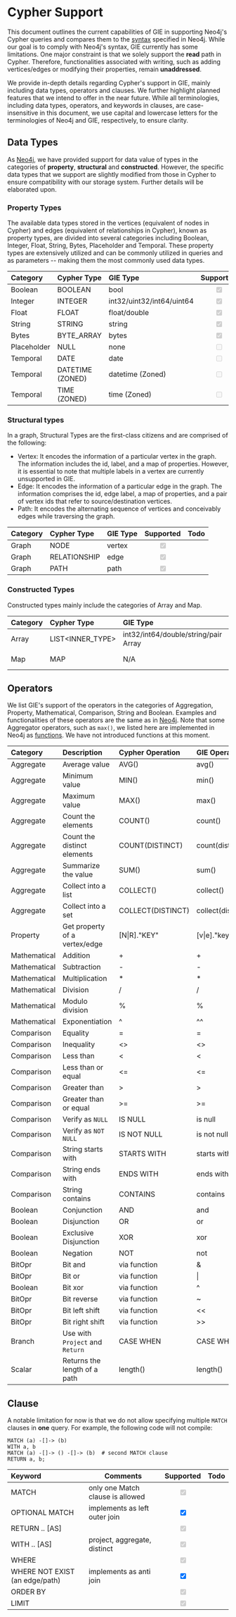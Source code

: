 # Cypher Support
This document outlines the current capabilities of GIE in supporting Neo4j's Cypher queries and
compares them to the [syntax](https://neo4j.com/docs/cypher-manual/current/syntax/) specified in Neo4j.
While our goal is to comply with Neo4j's syntax, GIE currently has some limitations.
One major constraint is that we solely support the **read** path in Cypher.
Therefore, functionalities associated with writing, such as adding vertices/edges or modifying their properties, remain **unaddressed**.

We provide in-depth details regarding Cypher's support in GIE, mainly including data types, operators and clauses.
We further highlight planned features that we intend to offer in the near future.
While all terminologies, including data types, operators, and keywords in clauses, are case-insensitive in this document, we use capital and lowercase letters for the terminologies of Neo4j and GIE, respectively, to ensure clarity.

## Data Types
As [Neo4j](https://neo4j.com/docs/cypher-manual/current/values-and-types), we have provided support for
data value of types in the categories of **property**, **structural** and **constructed**.
However, the specific data types that we support are slightly modified from those in Cypher to ensure compatibility with our storage system. Further details will be elaborated upon.

### Property Types
The available data types stored in the vertices (equivalent of nodes in Cypher) and edges (equivalent of relationships in Cypher), known as property types, are divided into several categories including Boolean, Integer, Float, String, Bytes, Placeholder and Temporal. These property types are extensively utilized and can be commonly utilized in queries and as parameters -- making them the most commonly used data types.

| Category  | Cypher Type | GIE Type  | Supported  |  Todo  |
|:---|:---|:---|:---:|:---|
| Boolean  | BOOLEAN  | bool |  <input type="checkbox" disabled checked /> |   |
| Integer  | INTEGER | int32/uint32/int64/uint64 | <input type="checkbox" disabled checked /> |   |
| Float  | FLOAT | float/double |  <input type="checkbox" disabled checked />  |   |
| String | STRING | string | <input type="checkbox" disabled checked />  |    |
| Bytes| BYTE_ARRAY | bytes | <input type="checkbox" disabled checked />  |   |
| Placeholder | NULL | none |  <input type="checkbox" disabled  />  |   Planned  |
| Temporal | DATE | date | <input type="checkbox" disabled  />  |  Planned  |
| Temporal | DATETIME (ZONED) | datetime (Zoned) | <input type="checkbox" disabled  />  | Planned    |
| Temporal | TIME (ZONED) | time (Zoned) | <input type="checkbox" disabled  />  | Planned  |

### Structural types
In a graph, Structural Types are the first-class citizens and are comprised of the following:
- Vertex: It encodes the information of a particular vertex in the graph. The information includes the id, label, and a map of properties. However, it is essential to note that multiple labels in a vertex are currently unsupported in GIE.
- Edge: It encodes the information of a particular edge in the graph. The information comprises the id, edge label, a map of properties, and a pair of vertex ids that refer to source/destination vertices.
- Path: It encodes the alternating sequence of vertices and conceivably edges while traversing the graph.

|Category | Cypher Type | GIE Type | Supported  |  Todo  |
|:---|:---|:---|:---:|:---|
|Graph | NODE   | vertex  |  <input type="checkbox" disabled checked /> |   |
|Graph | RELATIONSHIP  | edge  |  <input type="checkbox" disabled checked /> |   |
|Graph | PATH  | path  |  <input type="checkbox" disabled checked /> |   |

### Constructed Types
Constructed types mainly include the categories of Array and Map.

| Category  | Cypher Type | GIE Type  | Supported  |  Todo  |
|:---|:---|:---|:---:|:---|
| Array | LIST<INNER_TYPE> | int32/int64/double/string/pair Array |  <input type="checkbox" disabled checked /> |   |
| Map  | MAP  | N/A |  <input type="checkbox" disabled  />| only used in Vertex/Edge  |

## Operators
We list GIE's support of the operators in the categories of Aggregation, Property, Mathematical,
Comparison, String and Boolean. Examples and functionalities of these operators are the same
as in [Neo4j](https://neo4j.com/docs/cypher-manual/current/syntax/operators/).
Note that some Aggregator operators, such as `max()`, we listed here are implemented in Neo4j as
[functions](https://neo4j.com/docs/cypher-manual/current/functions/). We have not introduced functions at this moment.


| Category  | Description | Cypher Operation | GIE Operation | Supported  |  Todo  |
|:---|:----|:---|:----|:---:|:---|
| Aggregate | Average value |  AVG() | avg()  |  <input type="checkbox" disabled checked /> |   |
| Aggregate | Minimum value | MIN() | min()  |  <input type="checkbox" disabled checked /> |   |
| Aggregate | Maximum value |MAX() | max()  |  <input type="checkbox" disabled checked /> |   |
| Aggregate | Count the elements |COUNT() | count()  |  <input type="checkbox" disabled checked /> |   |
| Aggregate | Count the distinct elements | COUNT(DISTINCT) | count(distinct)  |  <input type="checkbox" disabled checked /> |   |
| Aggregate | Summarize the value | SUM()  | sum() |  <input type="checkbox" disabled checked /> |   |
| Aggregate | Collect into a list | COLLECT()  | collect() |  <input type="checkbox" disabled checked /> |   |
| Aggregate | Collect into a set | COLLECT(DISTINCT)  | collect(distinct) | <input type="checkbox" disabled checked /> |   |
| Property | Get property of a vertex/edge | [N\|R]."KEY"  | [v\|e]."key" | <input type="checkbox" disabled checked /> |   |
| Mathematical | Addition |  + |  + | <input type="checkbox" disabled checked /> |  |
| Mathematical | Subtraction |  - |  - | <input type="checkbox" disabled checked /> |  |
| Mathematical  | Multiplication | * | * | <input type="checkbox" disabled checked /> |  |
| Mathematical  | Division  | /  | / | <input type="checkbox" disabled checked /> |  |
| Mathematical  | Modulo division | %  | % |  <input type="checkbox" disabled checked /> |  |
| Mathematical  | Exponentiation | ^ | ^^ |  <input type="checkbox" disabled checked /> |  |
| Comparison | Equality | = | = |  <input type="checkbox" disabled checked /> |  |
| Comparison | Inequality| <> | <> |  <input type="checkbox" disabled checked /> |  |
| Comparison | Less than | < | < |  <input type="checkbox" disabled checked /> |  |
| Comparison | Less than or equal | <= | <= |  <input type="checkbox" disabled checked /> |  |
| Comparison | Greater than | > | > |  <input type="checkbox" disabled checked /> |  |
| Comparison | Greater than or equal | >= | >= |  <input type="checkbox" disabled checked /> |  |
| Comparison | Verify as `NULL`| IS NULL | is null |  <input type="checkbox" disabled checked /> |  |
| Comparison | Verify as `NOT NULL`| IS NOT NULL | is not null |  <input type="checkbox" disabled checked /> |  |
| Comparison | String starts with | STARTS WITH | starts with  | <input type="checkbox" disabled  />|  planned |
| Comparison | String ends with | ENDS WITH | ends with | <input type="checkbox" disabled  />|  planned |
| Comparison | String contains | CONTAINS | contains | <input type="checkbox" disabled  />|  planned |
| Boolean | Conjunction | AND | and |  <input type="checkbox" disabled checked /> |   |
| Boolean | Disjunction | OR | or |  <input type="checkbox" disabled checked /> |   |
| Boolean | Exclusive Disjunction | XOR | xor |  <input type="checkbox" disabled /> | planned |
| Boolean | Negation | NOT | not |  <input type="checkbox" disabled /> | planned  |
| BitOpr  | Bit and | via function | & |  <input type="checkbox" disabled checked /> |  |
| BitOpr  | Bit or | via function | \| |  <input type="checkbox" disabled checked /> |  |
| Boolean | Bit xor | via function | ^ |  <input type="checkbox" disabled checked /> |   |
| BitOpr  | Bit reverse | via function | ~ |  <input type="checkbox" disabled checked /> |  |
| BitOpr  | Bit left shift | via function | << |  <input type="checkbox" disabled  />| planned |
| BitOpr  | Bit right shift | via function | >> |  <input type="checkbox" disabled  />| planned |
| Branch | Use with `Project` and `Return` | CASE WHEN  | CASE WHEN |  <input type="checkbox" disabled  />| planned |
| Scalar | Returns the length of a path | length() | length() | <input type="checkbox" disabled checked /> | |



## Clause
A notable limitation for now is that we do not
allow specifying multiple `MATCH` clauses in **one** query. For example,
the following code will not compile:
```Cypher
MATCH (a) -[]-> (b)
WITH a, b
MATCH (a) -[]-> () -[]-> (b)  # second MATCH clause
RETURN a, b;
```

| Keyword | Comments |  Supported  |  Todo
|:---|---|:---:|:---|
| MATCH | only one Match clause is allowed  | <input type="checkbox" disabled checked />  |
| OPTIONAL MATCH | implements as left outer join | <input type="checkbox" checked /> |  |
| RETURN .. [AS] |  | <input type="checkbox" disabled checked />  |   |
| WITH .. [AS] | project, aggregate, distinct | <input type="checkbox" disabled checked />  | |
| WHERE |  | <input type="checkbox" disabled checked />  |    |
| WHERE NOT EXIST (an edge/path) | implements as anti join  |  <input type="checkbox" checked  />|  |
| ORDER BY |  | <input type="checkbox" disabled checked />  |  |
| LIMIT |  | <input type="checkbox" disabled checked />  |    |

